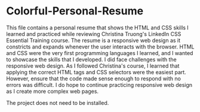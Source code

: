 # Colorful-Personal-Resume

This file contains a personal resume that shows the HTML and CSS skills I learned and practiced while reviewing Christina Truong's LinkedIn CSS Essential Training course. The resume is a responsive web design as it constricts and expands whenever the user interacts with the browser. HTML and CSS were the very first programming languages I learned, and I wanted to showcase the skills that I developed. I did face challenges with the responsive web design. As I followed Christina's course, I learned that applying the correct HTML tags and CSS selectors were the easiest part. However, ensure that the code made sense enough to respond with no errors was difficult. I do hope to continue practicing responsive web design as I create more complex web pages.

The project does not need to be installed. 

